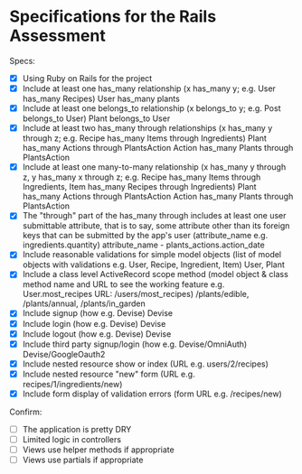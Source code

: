 # Specifications for the Rails Assessment

Specs:
- [x] Using Ruby on Rails for the project
- [x] Include at least one has_many relationship (x has_many y; e.g. User has_many Recipes) 
      User has_many plants
- [x] Include at least one belongs_to relationship (x belongs_to y; e.g. Post belongs_to User)
      Plant belongs_to User
- [x] Include at least two has_many through relationships (x has_many y through z; e.g. Recipe has_many Items through Ingredients)
      Plant has_many Actions through PlantsAction
      Action has_many Plants through PlantsAction
- [x] Include at least one many-to-many relationship (x has_many y through z, y has_many x through z; e.g. Recipe has_many Items through Ingredients, Item has_many Recipes through Ingredients)
      Plant has_many Actions through PlantsAction
      Action has_many Plants through PlantsAction
- [x] The "through" part of the has_many through includes at least one user submittable attribute, that is to say, some attribute other than its foreign keys that can be submitted by the app's user (attribute_name e.g. ingredients.quantity)
      attribute_name - plants_actions.action_date
- [x] Include reasonable validations for simple model objects (list of model objects with validations e.g. User, Recipe, Ingredient, Item)
      User, Plant
- [x] Include a class level ActiveRecord scope method (model object & class method name and URL to see the working feature e.g. User.most_recipes URL: /users/most_recipes)
       /plants/edible, /plants/annual, /plants/in_garden
- [x] Include signup (how e.g. Devise)
      Devise
- [x] Include login (how e.g. Devise)
      Devise
- [x] Include logout (how e.g. Devise)
      Devise
- [x] Include third party signup/login (how e.g. Devise/OmniAuth)
      Devise/GoogleOauth2
- [x] Include nested resource show or index (URL e.g. users/2/recipes)
- [x] Include nested resource "new" form (URL e.g. recipes/1/ingredients/new)
- [x] Include form display of validation errors (form URL e.g. /recipes/new)

Confirm:
- [ ] The application is pretty DRY
- [ ] Limited logic in controllers
- [ ] Views use helper methods if appropriate
- [ ] Views use partials if appropriate